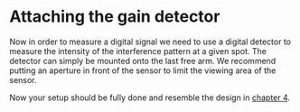 # Attaching the gain detector

Now in order to measure a digital signal we need to use a digital detector to measure the intensity of the interference pattern at a given spot. The detector can simply be mounted onto the last free arm. We recommend putting an aperture in front of the sensor to limit the viewing area of the sensor.

Now your setup should be fully done and resemble the design in [chapter 4](./build_start.md).
